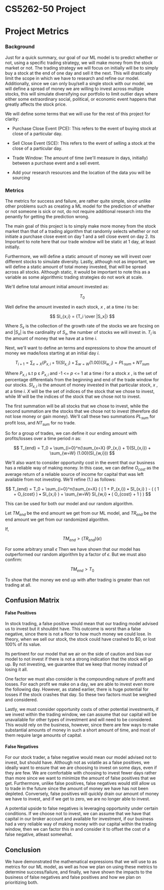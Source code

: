 # CS5262-50 Project

# Project Metrics

### Background

Just for a quick summary, our goal of our ML model is to predict whether or not, using a specific trading strategy, we will make money from the stock market or not. The trading strategy we will focus on initially will be to simply buy a stock at the end of one day and sell it the next. This will drastically limit the scope in which we have to research and refine our  model. Additionally, since we can only buy/sell a single stock with our model, we will define a spread of money we are willing to invest across multiple stocks, this will simulate diversifying our portfolio to limit outlier days where either some extraordinary social, political, or economic event happens that greatly affects the stock price. 

We will define some terms that we will use for the rest of this project for clarity:

* Purchase Close Event (PCE): This refers to the event of buying stock at close of a particular day. 
* Sell Close Event (SCE): This refers to the event of selling a stock at the close of a particular day. 
* Trade Window: The amount of time (we'll measure in days, initially) between a purchase event and a sell event.


* Add your research resources and the location of the data you will be sourcing

### Metrics

The metrics for success and failure, are rather quite simple, since unlike other problems such as creating a ML model for the prediction of whether or not someone is sick or not, do not require additional research into the penantly for getting the prediction wrong. 

The main goal of this project is to simply make more money from the stock market than that of a trading algorithm that randomly selects whether or not initiate a purchase close event on day 1 and a sell close event on day 2. Its Important to note here that our trade window will be static at 1 day, at least initially. 

Furthermore, we will define a static amount of money we will invest over different stocks to simulate diversity. Lastly, although not as important, we will define a static amount of total money invested, that will be spread across all stocks. Although static, it would be important to note this as a variable as some algorithmic trading strategies do not work at scale. 

We'll define total amount initial amount invested as: 

$$
T_0
$$

 Well define the amount invested in each stock, $x$ , at a time $i$ to be:

$$
SI_{x,i} = {T_i \over |S_x|}
$$

Where $S_x$ is the collection of the growth rate of the stocks we are focsing on and $|S_x|$ is the cardinality of $S_x$, the number of stocks we will invest in. $T_i$ is the amount of money that we have at a time $i$. 

Next, we'll want to define an terms and expressions to show the amount of money we made/loss starting at an initial day $i$.

$$
T_{i+1} = \sum_{x=X} (P_{x,i} + 1)(SI_{x,i}) + \sum_{w=W} (1.00)(SI_{w,i}) = PL_{sum} + NT_{sum}
$$

Where $P_{x,i}$ s.t p ε $P_{x,i}$ and -1 <= $p$ <= 1 at a time $i$ for a stock $x$ , is the set of percentage differentials from the beginning and end of the trade window for our stocks. $SI_{x,i}$ is the amount of money invested in that particular stock, $x$ , at a time $i$. $X$ will be the set of indices of the stock that we chose to invest, while $W$ will be the indices of the stock that we chose not to invest.

The first summation will be all stocks that we chose to invest, while the second summation are the stocks that we chose not to invest (therefore did not lose money or gain money). We'll call these two summations $PL_{sum}$ for profit loss, and $NT_{sum}$ for no trade. 

So for a group of trades, we can define it our ending amount with profits/losses over a time period $n$ as: 

$$
T_{end} = T_0 + \sum_{i=0}^n(\sum_{x=X} (P_{x,i} + 1)(SI_{x,i}) + \sum_{w=W} (1.00)(SI_{w,i}))
$$

We'll also want to consider opportunity cost in the event that our business has a reliable way of making money. In this case, we can define $O_{cost}$ as the average return of a reliable source of income for capital that was left available from not investing. We'll refine (1.) as follows: 

$$
T_{end} = T_0 + \sum_{i=0}^n(\sum_{x=X} ( ( 1 + P_{x,i}) • SI_{x,i} ) - ( ( 1 + O_{cost} ) • SI_{x,i} ) + \sum_{w=W} SI_{w,i} • ( O_{cost} + 1 ) )
$$


This can be used for both our model and our random algorithm. 

Let $TM_{end}$ be the end amount we get from our ML model, and $TR_{end}$ be the end amount we get from our randomized algorithm.

If,

$$
	TM_{end} > (TR_{end})(ε) 
$$

For some arbitrary small $\epsilon$ 
Then we have shown that our model has outperformed our random algorithm by a factor of $\epsilon$. But we must also confirm: 

$$
	TM_{end} > T_0
$$

To show that the money we end up with after trading is greater than not trading at all.


## Confusion Matrix

#### False Positives
In stock trading, a false positive would mean that our trading model advised us to invest but it shouldnt have. This outcome is worst than a false negative, since there is not a floor to how much money we could lose. In theory, when we sell our stock, the stock could have crashed to $0, or lost 100% of its value. 

Its pertinent for our model that we air on the side of caution and bias our model to not invest if there is not a strong indication that the stock will go up. By not investing, we guarantee that we keep that money instead of losing it all.

One factor we must also consider is the compounding nature of profit and losses. For each profit we make on a day, we are able to invest even more the following day. However, as stated earlier, there is huge potential for losses if the stock crashes that day. So these two factors must be weighed and considered.

Lastly, we must consider opportunity costs of other potential investments, if we invest within the trading window, we can assume that our capital will be unavailable for other types of investment and will need to be considered. This would rely on the business, however, since there are few ways to make substantial amounts of money in such a short amount of time, and most of them require large amounts of capital.

#### False Negatives
For our stock trader, a false negative would mean our model advised not to invest, but should have. Although not as volatile as a false positives, we ideally want to ensure that we are choosing to invest on some days, even if they are few.  We are comfortable with choosing to invest fewer days rather than more since we want to minimize the amount of false positives that we get. Furthermore, unlike false positives, false negatives would still allow us to trade in the future since the amount of money we have has not been depleted. Conversely, false positives will quickly drain our amount of money we have to invest, and if we get to zero, we are no longer able to invest.

A potential upside to false negatives is leveraging opportunity under certain conditions. If we choose not to invest, we can assume that we have that capital in our broker account and available for investment, if our business had a very reliable way of making money with our capital within the trading window, then we can factor this in and consider it to offset the cost of a false negative, atleast somewhat. 

## Conclusion

We have demonstrated the mathematical expressions that we will use to as metrics for our ML model, as well as how we plan on using these metrics to determine success/failure, and finally, we have shown the impacts to the business of false negatives and false positives and how we plan on prioritizing both. 
